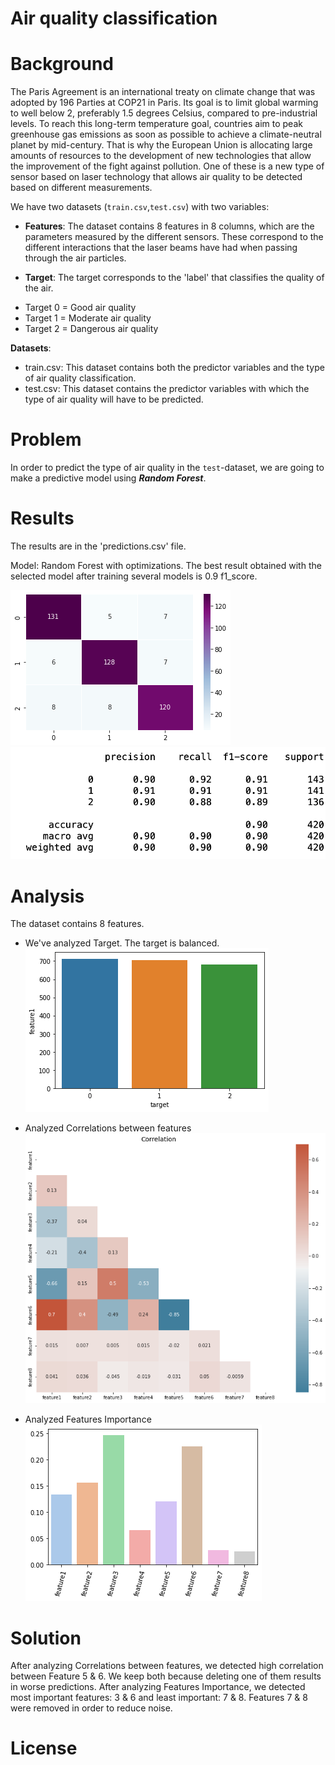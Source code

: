 # Air quality classification

# Background
The Paris Agreement is an international treaty on climate change that was adopted by 196 Parties at COP21 in Paris. Its goal is to limit global warming to well below 2, preferably 1.5 degrees Celsius, compared to pre-industrial levels. To reach this long-term temperature goal, countries aim to peak greenhouse gas emissions as soon as possible to achieve a climate-neutral planet by mid-century. That is why the European Union is allocating large amounts of resources to the development of new technologies that allow the improvement of the fight against pollution. One of these is a new type of sensor based on laser technology that allows air quality to be detected based on different measurements.

We have two datasets (`train.csv`,`test.csv`) with two variables:

- **Features**: The dataset contains 8 features in 8 columns, which are the parameters measured by the different sensors. These correspond to the different interactions that the laser beams have had when passing through the air particles.

- **Target**: The target corresponds to the 'label' that classifies the quality of the air.

* Target 0 = Good air quality
* Target 1 = Moderate air quality
* Target 2 = Dangerous air quality

**Datasets**:
- train.csv: This dataset contains both the predictor variables and the type of air quality classification.
- test.csv: This dataset contains the predictor variables with which the type of air quality will have to be predicted.

# Problem

In order to predict the type of air quality in the `test`-dataset, we are going to make a predictive model using ***Random Forest***.

# Results

The results are in the 'predictions.csv' file.

Model: Random Forest with optimizations.
The best result obtained with the selected model after training several models is 0.9 f1_score.

![alt text](https://github.com/GVRQ/J2D_Data-Science_2022/blob/main/img/1.png?raw=true)
![alt text](https://github.com/GVRQ/J2D_Data-Science_2022/blob/main/img/2.png?raw=true)

# Analysis

The dataset contains 8 features. 

- We've analyzed Target. The target is balanced. 
![alt text](https://github.com/GVRQ/J2D_Data-Science_2022/blob/main/img/3.png?raw=true)

- Analyzed Correlations between features
![alt text](https://github.com/GVRQ/J2D_Data-Science_2022/blob/main/img/5.png?raw=true)

- Analyzed Features Importance
![alt text](https://github.com/GVRQ/J2D_Data-Science_2022/blob/main/img/4.png?raw=true)


# Solution

After analyzing Correlations between features, we detected high correlation between Feature 5 & 6. We keep both because deleting one of them results in worse predictions. After analyzing Features Importance, we detected most important features: 3 & 6 and least important: 7 & 8. Features 7 & 8 were removed in order to reduce noise.

# License
